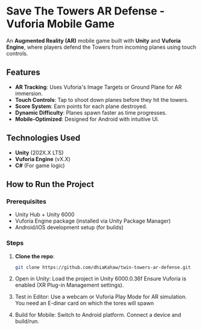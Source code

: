 # Save The Towers AR Defense - Vuforia Mobile Game

An **Augmented Reality (AR)** mobile game built with **Unity** and **Vuforia Engine**, where players defend the Towers from incoming planes using touch controls.

## Features

- **AR Tracking**: Uses Vuforia's Image Targets or Ground Plane for AR immersion.
- **Touch Controls**: Tap to shoot down planes before they hit the towers.
- **Score System**: Earn points for each plane destroyed.
- **Dynamic Difficulty**: Planes spawn faster as time progresses.
- **Mobile-Optimized**: Designed for Android with intuitive UI.

## Technologies Used

- **Unity** (202X.X LTS)
- **Vuforia Engine** (vX.X)
- **C#** (For game logic)

##  How to Run the Project

### Prerequisites

- Unity Hub + Unity 6000
- Vuforia Engine package (installed via Unity Package Manager)
- Android/iOS development setup (for builds)

### Steps

1. **Clone the repo**:
   ```bash
   git clone https://github.com/dhiaKahaw/twin-towers-ar-defense.git
   ```
2. Open in Unity:
   Load the project in Unity 6000.0.36f
   Ensure Vuforia is enabled (XR Plug-in Management settings).
3. Test in Editor:
   Use a webcam or Vuforia Play Mode for AR simulation.
   You need an E-dinar card on which the tores will spawn

4. Build for Mobile:
   Switch to Android platform.
   Connect a device and build/run.
